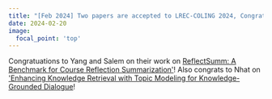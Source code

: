 ```yaml
---
title: "[Feb 2024] Two papers are accepted to LREC-COLING 2024, Congrats to Yang, Salem and Nhat"
date: 2024-02-20
image:
  focal_point: 'top'
---
```

Congratuations to Yang and Salem on their work on [ReflectSumm: A Benchmark for Course Reflection Summarization']()! Also congrats to Nhat on ['Enhancing Knowledge Retrieval with Topic Modeling for Knowledge-Grounded Dialogue]()! 
<!--more-->
